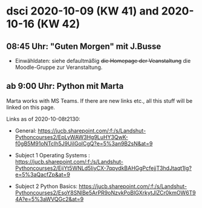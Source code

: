 # dsci 2020-10-09 (KW 41) and  2020-10-16 (KW 42)

## 08:45 Uhr: "Guten Morgen" mit J.Busse

* Einwähldaten: siehe defaultmäßig <s>die Homepage der Veanstaltung</s> die Moodle-Gruppe zur Veranstaltung.

## ab 9:00 Uhr: Python mit Marta

Marta works with MS Teams. If there are new links etc., all this stuff will be linked on this page.

Links as of 2020-10-08t2130:

* General: <https://jucb.sharepoint.com/:f:/s/Landshut-Pythoncourses2/EpLyWAW3Hg9LuHY3QwK-f0gB5M91oNTclh5J9UiIGolCgQ?e=5%3an9B2sN&at=9>

* Subject 1 Operating Systems : <https://jucb.sharepoint.com/:f:/s/Landshut-Pythoncourses2/EijYt5WNLd5IiyCX-7qpydkBAHGgPcfejjT3hdJtaqt1Ig?e=5%3aQacfZp&at=9>

* Subject 2 Python Basics: <https://jucb.sharepoint.com/:f:/s/Landshut-Pythoncourses2/EsoY8SNlBe5ArPR9oNzvkPoBlGXrkytJlZCr0kmOW6T94A?e=5%3aWVQGc2&at=9>



 




